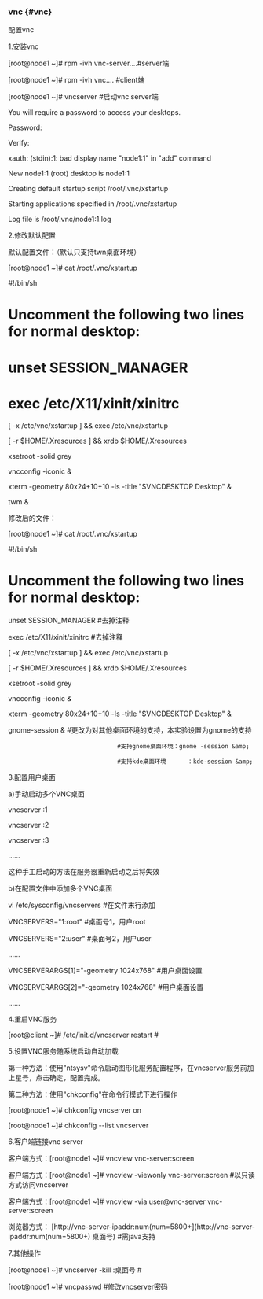 ### vnc {#vnc}

配置vnc

1.安装vnc

[root@node1 ~]# rpm -ivh vnc-server....#server端

[root@node1 ~]# rpm -ivh vnc....            #client端

[root@node1 ~]# vncserver   #启动vnc server端

You will require a password to access your desktops.

Password:

Verify:

xauth: (stdin):1:  bad display name &quot;node1:1&quot; in &quot;add&quot; command

New node1:1 (root) desktop is node1:1

Creating default startup script /root/.vnc/xstartup

Starting applications specified in /root/.vnc/xstartup

Log file is /root/.vnc/node1:1.log

2.修改默认配置

默认配置文件：（默认只支持twn桌面环境）

[root@node1 ~]# cat /root/.vnc/xstartup

#!/bin/sh

# Uncomment the following two lines for normal desktop:

# unset SESSION_MANAGER    

# exec /etc/X11/xinit/xinitrc

[ -x /etc/vnc/xstartup ] &amp;&amp; exec /etc/vnc/xstartup

[ -r $HOME/.Xresources ] &amp;&amp; xrdb $HOME/.Xresources

xsetroot -solid grey

vncconfig -iconic &amp;

xterm -geometry 80x24+10+10 -ls -title &quot;$VNCDESKTOP Desktop&quot; &amp;

twm &amp;    

修改后的文件：

[root@node1 ~]# cat /root/.vnc/xstartup            

#!/bin/sh

# Uncomment the following two lines for normal desktop:

  unset SESSION_MANAGER   #去掉注释

  exec /etc/X11/xinit/xinitrc           #去掉注释

[ -x /etc/vnc/xstartup ] &amp;&amp; exec /etc/vnc/xstartup

[ -r $HOME/.Xresources ] &amp;&amp; xrdb $HOME/.Xresources

xsetroot -solid grey

vncconfig -iconic &amp;

xterm -geometry 80x24+10+10 -ls -title &quot;$VNCDESKTOP Desktop&quot; &amp;

gnome-session &amp;      #更改为对其他桌面环境的支持，本实验设置为gnome的支持

                                   #支持gnome桌面环境：gnome -session &amp;

                                   #支持kde桌面环境      ：kde-session &amp;

3.配置用户桌面

a)手动启动多个VNC桌面

vncserver :1

vncserver :2

vncserver :3

……

这种手工启动的方法在服务器重新启动之后将失效

b)在配置文件中添加多个VNC桌面

vi /etc/sysconfig/vncservers  #在文件末行添加

VNCSERVERS=&quot;1:root&quot;                                            #桌面号1，用户root

VNCSERVERS=&quot;2:user&quot;                                           #桌面号2，用户user

……

VNCSERVERARGS[1]=&quot;-geometry 1024x768&quot;     #用户桌面设置

VNCSERVERARGS[2]=&quot;-geometry 1024x768&quot;     #用户桌面设置

……

4.重启VNC服务

[root@client ~]# /etc/init.d/vncserver restart   #

5.设置VNC服务随系统启动自动加载

第一种方法：使用&quot;ntsysv&quot;命令启动图形化服务配置程序，在vncserver服务前加上星号，点击确定，配置完成。

第二种方法：使用&quot;chkconfig&quot;在命令行模式下进行操作

[root@node1 ~]# chkconfig vncserver on

[root@node1 ~]# chkconfig --list vncserver

6.客户端链接vnc server

客户端方式：[root@node1 ~]# vncview                 vnc-server:screen

客户端方式：[root@node1 ~]# vncview   -viewonly vnc-server:screen   #以只读方式访问vncserver

客户端方式：[root@node1 ~]# vncview   -via   user@vnc-server   vnc-server:screen

浏览器方式： [http://vnc-server-ipaddr:num(num=5800+](http://vnc-server-ipaddr:num(num=5800+) 桌面号)  #需java支持

7.其他操作

[root@node1 ~]# vncserver -kill  :桌面号    #

[root@node1 ~]# vncpasswd   #修改vncserver密码